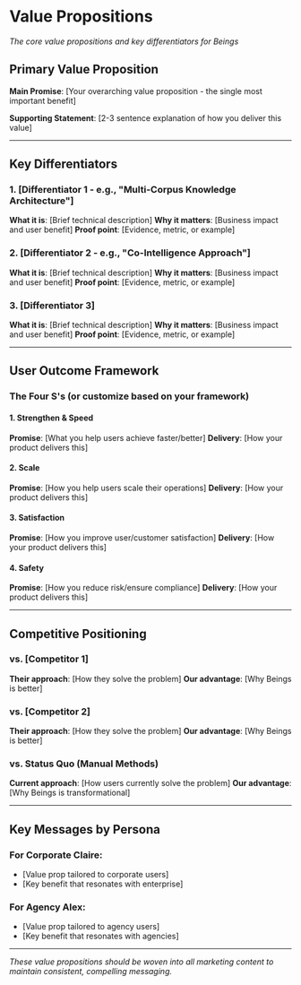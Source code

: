 # Value Propositions

*The core value propositions and key differentiators for Beings*

## Primary Value Proposition
**Main Promise**: [Your overarching value proposition - the single most important benefit]

**Supporting Statement**: [2-3 sentence explanation of how you deliver this value]

---

## Key Differentiators

### 1. [Differentiator 1 - e.g., "Multi-Corpus Knowledge Architecture"]
**What it is**: [Brief technical description]
**Why it matters**: [Business impact and user benefit]
**Proof point**: [Evidence, metric, or example]

### 2. [Differentiator 2 - e.g., "Co-Intelligence Approach"]
**What it is**: [Brief technical description]
**Why it matters**: [Business impact and user benefit]
**Proof point**: [Evidence, metric, or example]

### 3. [Differentiator 3]
**What it is**: [Brief technical description]
**Why it matters**: [Business impact and user benefit]
**Proof point**: [Evidence, metric, or example]

---

## User Outcome Framework

### The Four S's (or customize based on your framework)

#### 1. Strengthen & Speed
**Promise**: [What you help users achieve faster/better]
**Delivery**: [How your product delivers this]

#### 2. Scale
**Promise**: [How you help users scale their operations]
**Delivery**: [How your product delivers this]

#### 3. Satisfaction
**Promise**: [How you improve user/customer satisfaction]
**Delivery**: [How your product delivers this]

#### 4. Safety
**Promise**: [How you reduce risk/ensure compliance]
**Delivery**: [How your product delivers this]

---

## Competitive Positioning

### vs. [Competitor 1]
**Their approach**: [How they solve the problem]
**Our advantage**: [Why Beings is better]

### vs. [Competitor 2]
**Their approach**: [How they solve the problem]
**Our advantage**: [Why Beings is better]

### vs. Status Quo (Manual Methods)
**Current approach**: [How users currently solve the problem]
**Our advantage**: [Why Beings is transformational]

---

## Key Messages by Persona

### For Corporate Claire:
- [Value prop tailored to corporate users]
- [Key benefit that resonates with enterprise]

### For Agency Alex:
- [Value prop tailored to agency users]
- [Key benefit that resonates with agencies]

---

*These value propositions should be woven into all marketing content to maintain consistent, compelling messaging.*
